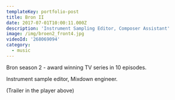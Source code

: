 ```yaml
---
templateKey: portfolio-post
title: Bron II
date: 2017-07-01T10:00:11.000Z
description: 'Instrument Sampling Editor, Composer Assistant'
image: /img/broen2_front4.jpg
videoId: '268069094'
category:
  - music
---
```

Bron season 2 - award winning TV series in 10 episodes.

Instrument sample editor, Mixdown engineer.

(Trailer in the player above)
